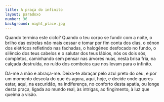 ```yaml
---
title: A praça do infinito
layout: paradoxo
number: 36
background: night_place.jpg
---
```


Quando termina este ciclo? Quando o teu corpo se fundir com a noite, o brilho das estrelas não mais cessar e tomar por fim conta dos dias, o xénon dos elétricos refletindo nas fachadas, o halogéneo desfocado no fundo, o silêncio dos teus cabelos e o salutar dos teus lábios, nós os dois sós, completos, caminhando sem pensar nas árvores nuas, nesta brisa fria, na calçada destruída, no ruído dos comboios que nos levam para o infinito.

Dá-me a mão e abraça-me. Deixa-te abraçar pelo azul preto do céu, e por um momento descola do que és agora, aqui, hoje, e decide onde queres estar, aqui, na escuridão, na indiferença, no conforto desta apatia, ou longe desta praça, ligada ao mundo real, às intrigas, ao fingimento, à luz que queima a visão.
